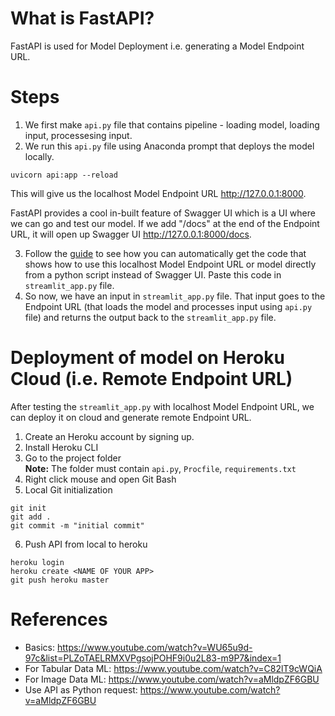 # What is FastAPI?
FastAPI is used for Model Deployment i.e. generating a Model Endpoint URL.

# Steps
1. We first make `api.py` file that contains pipeline - loading model, loading input, processesing input.
2. We run this `api.py` file using Anaconda prompt that deploys the model locally.
```
uvicorn api:app --reload
```
This will give us the localhost Model Endpoint URL http://127.0.0.1:8000.

FastAPI provides a cool in-built feature of Swagger UI which is a UI where we can go and test our model. If we add "/docs" at the end of the Endpoint URL, it will open up Swagger UI http://127.0.0.1:8000/docs.

3. Follow the [guide](https://github.com/AparGarg99/Tutorials/blob/master/FastAPI/Convert%20to%20Python%20request.docx) to see how you can automatically get the code that shows how to use this localhost Model Endpoint URL or model directly from a python script instead of Swagger UI. Paste this code in `streamlit_app.py` file.
4. So now, we have an input in `streamlit_app.py` file. That input goes to the Endpoint URL (that loads the model and processes input using `api.py` file) and returns the output back to the `streamlit_app.py` file.


# Deployment of model on Heroku Cloud (i.e. Remote Endpoint URL)
After testing the `streamlit_app.py` with localhost Model Endpoint URL, we can deploy it on cloud and generate remote Endpoint URL.

1. Create an Heroku account by signing up.
2. Install Heroku CLI
3. Go to the project folder <br>
<b>Note:</b> The folder must contain `api.py`, `Procfile`, `requirements.txt`
4. Right click mouse and open Git Bash
5. Local Git initialization
```
git init
git add .
git commit -m "initial commit"
```
6. Push API from local to heroku
```
heroku login
heroku create <NAME OF YOUR APP>
git push heroku master
```

# References
* Basics: https://www.youtube.com/watch?v=WU65u9d-97c&list=PLZoTAELRMXVPgsojPOHF9i0u2L83-m9P7&index=1
* For Tabular Data ML: https://www.youtube.com/watch?v=C82lT9cWQiA
* For Image Data ML: https://www.youtube.com/watch?v=aMldpZF6GBU
* Use API as Python request: https://www.youtube.com/watch?v=aMldpZF6GBU
